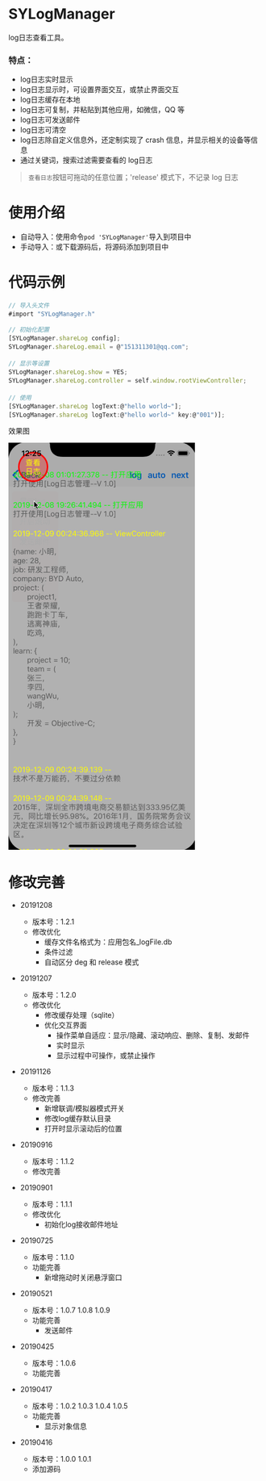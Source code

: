 # SYLogManager
log日志查看工具。

### 特点：
* log日志实时显示
* log日志显示时，可设置界面交互，或禁止界面交互
* log日志缓存在本地
* log日志可复制，并粘贴到其他应用，如微信，QQ 等
* log日志可发送邮件
* log日志可清空
* log日志除自定义信息外，还定制实现了 crash 信息，并显示相关的设备等信息
* 通过关键词，搜索过滤需要查看的 log日志

> `查看日志`按钮可拖动的任意位置；'release' 模式下，不记录 log 日志

# 使用介绍
* 自动导入：使用命令`pod 'SYLogManager'`导入到项目中
* 手动导入：或下载源码后，将源码添加到项目中


# 代码示例
~~~ javascript
// 导入头文件
#import "SYLogManager.h"
~~~

~~~ javascript
// 初始化配置
[SYLogManager.shareLog config];
SYLogManager.shareLog.email = @"151311301@qq.com";

// 显示等设置
SYLogManager.shareLog.show = YES;
SYLogManager.shareLog.controller = self.window.rootViewController;

// 使用
[SYLogManager.shareLog logText:@"hello world~"];
[SYLogManager.shareLog logText:@"hello world~" key:@"001")];
~~~ 

效果图

![SYLogManager.gif](./SYLogManager.gif) 



# 修改完善
* 20191208
  * 版本号：1.2.1
  * 修改优化
    * 缓存文件名格式为：应用包名_logFile.db
    * 条件过滤
    * 自动区分 deg 和 release 模式

* 20191207
  * 版本号：1.2.0
  * 修改优化
    * 修改缓存处理（sqlite）
    * 优化交互界面
      * 操作菜单自适应：显示/隐藏、滚动响应、删除、复制、发邮件
      * 实时显示
      * 显示过程中可操作，或禁止操作

* 20191126
  * 版本号：1.1.3
  * 修改完善
    * 新增联调/模拟器模式开关
    * 修改log缓存默认目录
    * 打开时显示滚动后的位置

* 20190916
  * 版本号：1.1.2
  * 修改完善
  
* 20190901
  * 版本号：1.1.1
  * 修改优化
    * 初始化log接收邮件地址

* 20190725
  * 版本号：1.1.0
  * 功能完善
    * 新增拖动时关闭悬浮窗口
    
* 20190521
  * 版本号：1.0.7 1.0.8 1.0.9
  * 功能完善
    * 发送邮件
    
* 20190425
  * 版本号：1.0.6
  * 功能完善
  
* 20190417
  * 版本号：1.0.2 1.0.3 1.0.4 1.0.5
  * 功能完善
    * 显示对象信息
    
* 20190416
  * 版本号：1.0.0 1.0.1
  * 添加源码